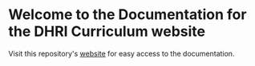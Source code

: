 # Welcome to the Documentation for the DHRI Curriculum website

Visit this repository's [website](https://kallewesterling.github.io/django-app-documentation) for easy access to the documentation.
